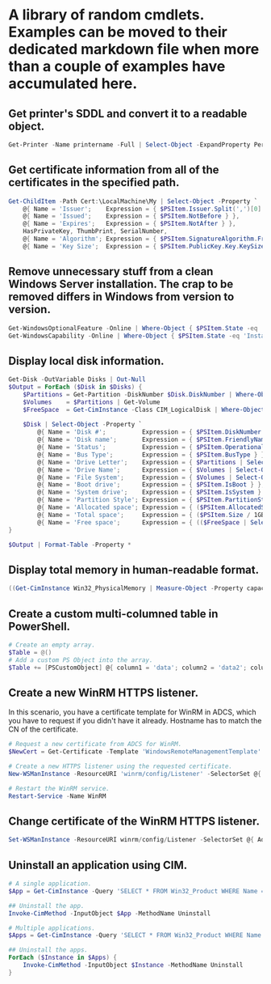 # A library of random cmdlets. Examples can be moved to their dedicated markdown file when more than a couple of examples have accumulated here.

## Get printer's SDDL and convert it to a readable object.

```powershell
Get-Printer -Name printername -Full | Select-Object -ExpandProperty PermissionSDDL | ConvertFrom-SddlString
```

## Get certificate information from all of the certificates in the specified path.

```powershell
Get-ChildItem -Path Cert:\LocalMachine\My | Select-Object -Property `
    @{ Name = 'Issuer';    Expression = { $PSItem.Issuer.Split(',')[0] } },
    @{ Name = 'Issued';    Expression = { $PSItem.NotBefore } },
    @{ Name = 'Expires';   Expression = { $PSItem.NotAfter } },
    HasPrivateKey, ThumbPrint, SerialNumber,
    @{ Name = 'Algorithm'; Expression = { $PSItem.SignatureAlgorithm.FriendlyName } },
    @{ Name = 'Key Size';  Expression = { $PSItem.PublicKey.Key.KeySize } } | Sort-Object Expires -Descending | Format-Table -AutoSize
```

## Remove unnecessary stuff from a clean Windows Server installation. The crap to be removed differs in Windows from version to version.

```powershell
Get-WindowsOptionalFeature -Online | Where-Object { $PSItem.State -eq 'Enabled' -and $PSItem.FeatureName -imatch 'V2|print|Explorer|Media|XPS' -and $PSItem.FeatureName -notlike '*Premium*' } | ForEach-Object { Disable-WindowsOptionalFeature -Online -Feature $PSItem.FeatureName -NoRestart }
Get-WindowsCapability -Online | Where-Object { $PSItem.State -eq 'Installed' -and $PSItem.Name -imatch 'Steps|Explorer|Hand|OCR|Speech|Math|Media|Paint|Word' } | Remove-WindowsCapability -Online
```

## Display local disk information.

```powershell
Get-Disk -OutVariable Disks | Out-Null
$Output = ForEach ($Disk in $Disks) {
    $Partitions = Get-Partition -DiskNumber $Disk.DiskNumber | Where-Object Type -eq 'Basic'
    $Volumes    = $Partitions | Get-Volume
    $FreeSpace  = Get-CimInstance -Class CIM_LogicalDisk | Where-Object DeviceID -eq "$($Partitions | Select-Object -ExpandProperty DriveLetter):"
    
    $Disk | Select-Object -Property `
        @{ Name = 'Disk #';          Expression = { $PSItem.DiskNumber } },
        @{ Name = 'Disk name';       Expression = { $PSItem.FriendlyName } },
        @{ Name = 'Status';          Expression = { $PSItem.OperationalStatus } },
        @{ Name = 'Bus Type';        Expression = { $PSItem.BusType } },
        @{ Name = 'Drive Letter';    Expression = { $Partitions | Select-Object -ExpandProperty DriveLetter } },
        @{ Name = 'Drive Name';      Expression = { $Volumes | Select-Object -ExpandProperty FileSystemLabel } },
        @{ Name = 'File System';     Expression = { $Volumes | Select-Object -ExpandProperty FileSystem } },
        @{ Name = 'Boot drive';      Expression = { $PSItem.IsBoot } },
        @{ Name = 'System drive';    Expression = { $PSItem.IsSystem } },
        @{ Name = 'Partition Style'; Expression = { $PSItem.PartitionStyle } },
        @{ Name = 'Allocated space'; Expression = { ($PSItem.AllocatedSize / 1GB).ToString( '# GB' ) } },
        @{ Name = 'Total space';     Expression = { ($PSItem.Size / 1GB).ToString( '# GB' ) } },
        @{ Name = 'Free space';      Expression = { (($FreeSpace | Select-Object -ExpandProperty FreeSpace) / 1GB).ToString( '# GB' ) } }
}

$Output | Format-Table -Property *
```

## Display total memory in human-readable format.

```powershell
((Get-CimInstance Win32_PhysicalMemory | Measure-Object -Property capacity -Sum).Sum / 1GB).ToString('# GB')
```

## Create a custom multi-columned table in PowerShell.

```powershell
# Create an empty array.
$Table = @()
# Add a custom PS Object into the array.
$Table += [PSCustomObject] @{ column1 = 'data'; column2 = 'data2'; column3 = 'data3' }
```

## Create a new WinRM HTTPS listener.

In this scenario, you have a certificate template for WinRM in ADCS, which you have to request if you didn't have it already. Hostname has to match the CN of the certificate.

```powershell
# Request a new certificate from ADCS for WinRM.
$NewCert = Get-Certificate -Template 'WindowsRemoteManagementTemplate' -CertStoreLocation Cert:\LocalMachine\My\

# Create a new HTTPS listener using the requested certificate.
New-WSManInstance -ResourceURI 'winrm/config/Listener' -SelectorSet @{ Transport = 'HTTPS'; Address = '*' } -ValueSet @{ Hostname = "$($env:COMPUTERNAME).$($env:USERDNSDOMAIN)"; CertificateThumbprint = "$($NewCert.Certificate.Thumbprint)" }

# Restart the WinRM service.
Restart-Service -Name WinRM
```

## Change certificate of the WinRM HTTPS listener.

```powershell
Set-WSManInstance -ResourceURI winrm/config/Listener -SelectorSet @{ Address = '*'; Transport = 'HTTPS' } -ValueSet @{ CertificateThumbprint = 'thumbprint' }
```

## Uninstall an application using CIM.

```powershell
# A single application.
$App = Get-CimInstance -Query 'SELECT * FROM Win32_Product WHERE Name = "ExactApplicationName"'

## Uninstall the app.
Invoke-CimMethod -InputObject $App -MethodName Uninstall

# Multiple applications.
$Apps = Get-CimInstance -Query 'SELECT * FROM Win32_Product WHERE Name = "PartialApplicationName"'

## Uninstall the apps.
ForEach ($Instance in $Apps) {
    Invoke-CimMethod -InputObject $Instance -MethodName Uninstall
}
```

